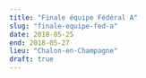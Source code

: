 ```yaml
---
title: "Finale équipe Fédéral A"
slug: "finale-equipe-fed-a"
date: 2018-05-25
end: 2018-05-27
lieu: "Chalon-en-Champagne"
draft: true
---
```

